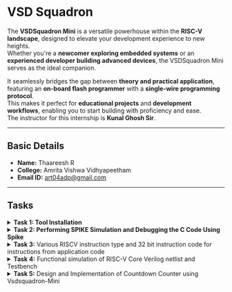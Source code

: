 # VSD Squadron

The **VSDSquadron Mini** is a versatile powerhouse within the **RISC-V landscape**, designed to elevate your development experience to new heights.  
Whether you're a **newcomer exploring embedded systems** or an **experienced developer building advanced devices**, the VSDSquadron Mini serves as the ideal companion.

It seamlessly bridges the gap between **theory and practical application**, featuring an **on-board flash programmer** with a **single-wire programming protocol**.  
This makes it perfect for **educational projects** and **development workflows**, enabling you to start building with proficiency and ease.  
The instructor for this internship is **Kunal Ghosh Sir**.

---

## Basic Details

- **Name:** Thaareesh R  
- **College:** Amrita Vishwa Vidhyapeetham  
- **Email ID:** art04adp@gmail.com  

---

## Tasks

<details>
  <summary><strong>Task 1: Tool Installation</strong></summary>

  <br>

  The objective of **Task 1** is to install all the essential tools required for this internship. These include:

  - Ubuntu on VirtualBox  
  - GNU Toolchain  
  - Running C code for displaying sum 1 to n.

  ### 📸 Screenshot

  ![VSDSquadron Mini](Task1/C%20file.png)

  C file is then converted to RISC-V Binary
  ![VSDSquadron Mini](Task1/C%20to%20Binary%20File.png)
  ![VSDSquadron Mini](Task1/Disassembly%20File.png)
</details>
<details>
  <summary><strong>Task 2: Performing SPIKE Simulation and Debugging the C Code Using Spike</strong></summary>

  <br>

  ### 🧠 What is Spike?

  **Spike** is the official simulator for the **RISC-V Instruction Set Architecture (ISA)**.  
  It provides a virtual environment for executing RISC-V programs, which is extremely useful for testing, debugging, and learning how RISC-V processors work under the hood.

  Developers use Spike to simulate compiled programs, analyze instruction execution, and ensure their software behaves correctly before deploying it to hardware.

  To compile C programs for RISC-V, we use the **GNU Compiler Collection (GCC)** configured for RISC-V targets. Once compiled, the binaries can be run and debugged in Spike.

  ---

  ### 🧪 Running a RISC-V Program in Spike

  After compiling the C file using `riscv64-unknown-elf-gcc`, we run the output binary on Spike using:

  ```bash
  spike pk sum1ton.o
  ```
**APPLICATION**
  <summary><strong>🚀 Application: Simple Counting Program (1 to 5)</strong></summary>

  <br>

  This C program demonstrates a basic count-up logic from **1 to a specified number**.

  ### 🎯 Objective:
  - Initialize a variable with a final count value (e.g., 5)
  - Use a `for` loop to iterate from 1 to the given value
  - Print each count during the loop
  - Exit the program once the count is complete

  ### 💻 C Code:
  ```c
  #include <stdio.h>

  int main() {
      int count = 5;
      for (int i = 1; i <= count; i++) {
          printf("Count %d\n", i);
      }
      return 0;
  }
```
Count 1 to 10
<br>
![Code](task2/cprogram.jpg)
<br>
Output of C code is:
  ![Task](task2/task2.jpg)
<br>
Complication using gcc
  ![Task](task2/task1.jpg)
  <br>
Assembly Language program for the above C code:
  ![Task](task2/task4.jpg)
  <br>
Debugging all the instructions in the Assembly language program using spike
  ![Task](task2/task3.jpg)
</details>
<details>
<summary><b>Task 3:</b> Various RISCV instruction type and 32 bit instruction code for instructions from application code  </summary>   
<br>

RISCV Instruction types
--

There are 6 types of instruction types in RISCV ISA
 1.  R-Type (Register Type)
 2.  I-Type (Immediate Type)
 3.  S-Type (Store Type)
 4.  U-Type (Branch Type)
 5.  B-Type (Upper Immediate Type)
 6.  J-Type (Jump Type)

In the base RV32I ISA, there are four core instruction formats (R/I/S/U), as shown in Base instruction formats. All are a fixed 32 bits in length.


1.R-Type:
--
  This diagram represents the R-Type instruction format in the RISC-V Instruction Set       
    Architecture (ISA). R-Type instructions are typically used for register-to-register operations

1. Opcode (bits 6-0):

   The 7-bit opcode identifies the type of operation and the instruction format. For R-Type instructions, the opcode specifies that the instruction is register-based.

2. rd( bits 11:7):
   This bit is used for designation register where the output of the operation is written.
3. funct3( bits 14:12) :
   This 3 bit is used for differentiate between categories of operations within the same opcode.
   R type operations:
   
| **funct3** | **Operation**                      |
|------------|------------------------------------|
| `000`      | Add / Sub (depends on `funct7`)   |
| `001`      | Shift Left Logical (SLL)          |
| `010`      | Set Less Than (SLT)               |
| `011`      | Set Less Than Unsigned (SLTU)     |
| `100`      | XOR                               |
| `101`      | Shift Right (Logical/Arithmetic; depends on `funct7`) |
| `110`      | OR                                |
| `111`      | AND                               |

4. rs1(bits 19:15) :
 It specifies the first source register for the operation.
5. rs2(bits 24:20) :
 It specifies the second source register for the operation.
6. funct7(bits 31:25) :
 It provides additional differentiation between instructions that use the same opcode and fuct3.

Examples for R Type operation.  

| **funct7**  | **funct3** | **Operation**                        |
|-------------|------------|--------------------------------------|
| `0000000`   | `000`      | Add                                 |
| `0100000`   | `000`      | Sub                                 |
| `0000000`   | `001`      | Shift Left Logical (SLL)            |
| `0000000`   | `010`      | Set Less Than (SLT)                 |
| `0000000`   | `011`      | Set Less Than Unsigned (SLTU)       |
| `0000000`   | `100`      | XOR                                 |
| `0000000`   | `101`      | Shift Right Logical (SRL)           |
| `0100000`   | `101`      | Shift Right Arithmetic (SRA)        |
| `0000000`   | `110`      | OR                                  |
| `0000000`   | `111`      | AND                                 |

2.I-Type :
--

I-Type instructions are used for operations involving immediate values, such as arithmetic with constants, memory access (e.g., loads), and control flow (e.g., jumps).

Breakdown of the Fields:
-
1. opcode( bits 6:0) :
 This 7 bits are used to identify the general operation type 
 
2. rd (bits 11:7) :
 It specifies the Destination register which is used to store the result of operation

3. funct3(bits 14:12) :
 It specifies the operation to perform such as load , immediate arthematic etc.,

4. rs1 (bits 19 :15 ) :
specifies the source register for the operation. For example, it provides the base address for memory instructions or a source operand for arithmetic operations.

5. imm[11:0] ( bits 31:20) :
 This 12-bit immediate value is sign-extended and used directly as part of the operation.
It serves as a constant operand for immediate operations or an offset for memory access.

Common I -Type instructions :
-
| **Instruction** | **opcode** | **funct3** | **Description**                       |
|-----------------|------------|------------|---------------------------------------|
| `addi`          | `0010011`  | `000`      | Add immediate to register (`rd = rs1 + imm`). |
| `slti`          | `0010011`  | `010`      | Set if less than immediate (signed). |
| `andi`          | `0010011`  | `111`      | Bitwise AND with immediate.          |
| `lw`            | `0000011`  | `010`      | Load word from memory.               |
| `lh`            | `0000011`  | `001`      | Load halfword from memory.           |
| `jalr`          | `1100111`  | `000`      | Jump and link register (indirect jump). |

3.S-Type:
-

 S-Type instructions are primarily used for store operations, where data from a register is stored into memory at a specified address.

1. opcode (bits 6:0) :
 It identifies the general operation

2. imm[4:0] (bits 11:7) :
 Lower 5 bits of the 12-bit immediate (offset)

3. funct3 (bits 14:12) :
 specifies the type of store like word, byte,halfword etc.,

4. rs1 (bits 19 :15 ) :
 specifies the first source register for the operation.

5. rs2 (bits 24:20) :
 specifies the source register containing the value to be stored in memory.

6. imm[11:5] (bits 31:25) :
  Upper 7 bits of the 12-bit immediate (offset).

Common S-Type Instructions
-
| **Instruction** | **opcode**  | **funct3** | **Description**                      |
|-----------------|-------------|------------|--------------------------------------|
| `sw`           | `0100011`   | `010`      | Store Word (32-bit).                |
| `sh`           | `0100011`   | `001`      | Store Halfword (16-bit).            |
| `sb`           | `0100011`   | `000`      | Store Byte (8-bit).                 |

4.U-Type :
-
U-Type format is used for instructions like LUI (Load Upper Immediate) and AUIPC (Add Upper Immediate to PC)

1.opcode(bits 6:0) :
 It identifies the general operation

2.rd(bits 11:7) :
 It specifies the Destination register which is used to store the reult of the operation

3.imm[31:12] (bits 31:12) :
 20-bit immediate value (constant) used in the instruction. It is stored in the upper 20 bits of the target register.

Common U-Type Instrutions:
--
| **Instruction** | **Opcode (Bits 6–0)** | **Description**                                         |
|------------------|-----------------------|---------------------------------------------------------|
| `LUI`            | `0110111`            | Load Upper Immediate                                    |
| `AUIPC`          | `0010111`            | Add Upper Immediate to Program Counter (PC)            |


There are further two variants of the instruction formats (B/J) based on the handling of immediates .

5.B-Type:
-

B-Type instructions enable branching (jumping) to another location in the code, determined by the offset in the instruction.These instructions check specific conditions and branch (jump) to a target address if the condition is satisfied. If the condition is not met, the program continues with the next sequential instruction.

1.opcode(bits 6:0) :
 It identifies the general operation
 
2.imm[11] (bit 7) :
 Represents one of the middle bits of the immediate value.
 
3.imm[4:1] (bits 11:8) :
 Contributes the lower bits of the branch offset.
 
4.funct3 (bits 14:12) :
 specifies the branch condition that determines how the values in the source registers (rs1 and rs2) are compared.
 
5.rs1 (bits 19:15) :
 specifies the first source register for comparision
 
6.rs2 (bits 24:20) :
 specifies the second source register for comparision
 
7.imm[10:5] (bits 30:25) :
 Provides part of the branch offset.
These bits are directly concatenated to the rest of the immediate fields to form the full 12-bit offset.
 
8.imm[12] (bit 31) :
 Determines the sign of the branch offset.
If imm[12] is 1, the offset is negative (indicating a backward branch in memory).
If imm[12] is 0, the offset is positive (indicating a forward branch in memory).


funct3 examples in B-Type:

| **Instruction** | **`funct3` Value** | **Condition**                   |
|------------------|---------------------|----------------------------------|
| `BEQ`           | `000`              | Branch if `rs1 == rs2`.         |
| `BNE`           | `001`              | Branch if `rs1 != rs2`.         |
| `BLT`           | `100`              | Branch if `rs1 < rs2` (signed). |
| `BGE`           | `101`              | Branch if `rs1 >= rs2` (signed).|
| `BLTU`          | `110`              | Branch if `rs1 < rs2` (unsigned).|
| `BGEU`          | `111`              | Branch if `rs1 >= rs2` (unsigned).|

6.J-Type:
-
J-Type instructions are used for unconditional jumps ,these are also  used for control flow, such as implementing function calls or jumping to a specific instruction

1.opcode(bits 6:0) :
 identifies the general operation

2.rd (bits 11:7) :
 Holds the return address (PC + 4), allowing the program to return to this location after completing the jump.

3.imm[19:12] (bits 19:12) :
 Bits 19 through 12 of the immediate value.

4.imm[11] (bit 20) :
 Bit 11 of the intermediate Value

5.imm[10:1] (bits 30:21) :
 Bits 10 through 1 of the immediate value.

6.imm[20] (bit 31) :
 The 21st (MSB) bit of the 21-bit immediate (used for sign extension).

Common J-Type instructions:
-

| **Instruction** | **Opcode (Bits 6–0)** | **Registers** | **Description**                           |
|------------------|-----------------------|---------------|-------------------------------------------|
| `JAL`           | `1101111`            | `rd`          | Jump and Link: Save return address and jump to target address |


## 32-bit instructions from application (counterdown clock):

!![Task](Task3/1.png)

1 . addi sp,sp -32
-
I-Type Instruction

imm[11:0] | rs1 | funct3 | rd | opcode

- *opcode* = 0010011

- *funct3* = 000 (addi)

- *rd* = x2 (sp)

- *rs1* = x2 (sp)

- *imm* = -32 (signed 12-bit: 111111111110)

32 - bit representation:

``11111111111000010 |  000  |   00010 |  0010011``

2.lw a5,12(sp)
-
I-Type Instruction

imm[11:0]  | rs1   | funct3 | rd    | opcode

- *imm[11:0]*	000000001100 (12)

- *rs1*	00010 (sp)

- *funct3*	010 (lw)

- *rd*	01111 (a5)

- *opcode*	0000011

32-bit representation:

``00000000110000010 | 010 | 01111 | 0000011``

3.jal ra,10184
-
J-Type (Jump)

imm[20|10:1|11|19:12] | rd | opcode

- *opcode* = 1101111

- *rd* = x1 (ra)

- *imm* = 10184

- *imm[20]* = 0

- *imm[10:1]* = 1111101000

- *imm[11]* = 1

- *imm[19:12]* = 1100

32-bit representation:

``000000110011001001 | 00001 | 1101111``

4.ld a5,88(a0)
-
I-Type (Load, RV64I)

imm[11:0] | rs1 | funct3 | rd | opcode

- *opcode* = 0000011

- *funct3* = 011 (ld)

- *rd* = x15 (a5)

- *rs1* = x10 (a0)

- *imm* = 88 (000000010110)

32 - bit representation:

``00000001011001010 |011 |   01111 |   0000011``

5.jalr a5
-
I-Type (Jump Register)

imm[11:0] | rs1 | funct3 | rd | opcode

- *opcode* = 1100111

- *funct3* = 000 (jalr)

- *rd* = x15 (a5)

- *rs1* = x15 (a5)

- *imm* = 0

32 - bit-representation:

``00000000000001111 | 000  |   01111  | 1100111``

6.srai s2,s2,0x3
-
I-Type Instruction

imm[11:0] | rs1 | funct3 | rd | opcode

- *imm[11:5]*	0100000

- *imm[4:0]*	00011 (shift amount = 3)

- *rs1*	10010 (s2)

- *funct3*	101 (srai)

- *rd*	10010 (s2)

- *opcode*	0010011

32 - bit representation:

``01000000001110010 | 101 | 10010 | 0010011``

7.bne s2, s1, 10330
-
B-Type (Conditional Branch)

imm[12|10:5] | rs2 | rs1 | funct3 | imm[4:1|11] | opcode

- *opcode* = 1100011


- *funct3* = 001 (bne)

- *rs1* = x18 (s2)

- *rs2* = x9 (s1)

- *imm* = 10330, split as:

- *imm[12]* = 1

- *imm[10:5]* = 100011

- *imm[4:1]* = 0101

- *imm[11]* = 0

32 - bit representation:

``1| 100011   |   01001  |10010 |  001  |  0101| 0  | 1100011``

8.auipc a5, 0xfffff0
---------
U-Type (Upper Immediate)

imm[31:12] | rd | opcode

- *opcode* = 0010111

- *rd* = x15 (a5)

- *imm* = 0xfffff0 (11111111111100000)

32 - bit representation:

``11111111111100000 | 01111 | 0010111``

9.beqz a5, 100c8 <register_fini+0x18>
-
beqz is a pseudo-instruction for beq a5, x0, offset.
It checks if a5 is equal to 0 (x0) and branches to the offset 100c8.

- *imm[12]*	1

- *imm[10:5]*	000110

- *rs2*	00000

- *rs1*	01111

- *funct3*	000

- *imm[4:1]*	1010

- *imm[11]*	1

- *opcode*	1100011

32-bit representation:

``10001000000011110 | 000 | 01010 | 1100011``

10.li a0, 0
-
I-Type Instruction

- *imm[11:0]*	000000000000 (0)

- *rs1*	00000 (zero)

- *funct3*	000 (addi)

- *rd*	01010 (a0)

- *opcode*	0010011

32-bit representation:

``00000000000000000 | 000 | 01010 | 0010011``

11.bnez s1, 102a0
-
B-Type Instruction

- *imm[12]*	0

- *imm[10:5]*	100010

- *rs2*	00000 (zero)

- *rs1*	01001 (s1)

- *funct3*	001 (bne)

- *imm[4:1]*	0001

- *imm[11]*	1

- *opcode*	1100011

32 - bit representation:

``00001000101010001 | 001 | 00101 | 1100011``

12.sd a6, 80(sp)
-
S-Type Instruction

- *imm[11:5]*	0000001

- *rs2*	00110 (a6)

- *rs1*	00001 (sp)

- *funct3*	011 (sd)

- *imm[4:0]*	01000

- *opcode*	0100011

32- bit representation:

``00000010011000001 | 011 | 00001 | 0100011``

13.lui a3, 0xffff
-
U-Type Instruction

*imm[31:12]*	111111111111

- *rd*	00011 (a3)

- *opcode*	0110111

32- bit representation:

``111111111111 | 00011 | 0110111``

14.or a2, a4, -4(a4)
-
R-Type Instruction

- *rs2*	00100 (a4)

- *rs1*	00100 (a4)

- *funct3*	000 (or)

- *rd*	00010 (a2)

- *funct7*	0000000

- *opcode*	0110011

32- bit representation:

``000000000100 | 00100 | 000 | 00010 | 0110011 ``

15.lbu a2,-4(a4)
-
I-Type  Instruction:

- *imm[11:0]*	111111111100

- *rs1*	01000 (a4)

- *funct3*	100 (lbu)

- *rd*	00010 (a2)

- *opcode*	0000011

32- bit reprsentation:

``111111111100 | 01000 | 100 | 00010 | 0000011``

</details>
<details>
<summary><b>Task 4:</b> Functional simulation of RISC-V Core Verilog netlist and Testbench </summary>   
<br>

In this task, we will perform functional simulation of RISC-V instructions modeled as a Verilog netlist and observe the output waveforms using GTKWave.

We will use iverilog and Gtkwave tools

How it works?
-
You write Verilog code and run simulations using Icarus Verilog. The simulator generates a Value Change Dump (VCD) or other waveform file formats.
These waveform files are then loaded into GTKWave for graphical analysis of the signal behavior, helping you verify your design's functionality and timing.

Installing iverilog using command ``sudo apt install iverilog gtkwave``

![Task](Task4/1.png)

Steps to perform functional simulation of RISC-V:
-
1.create a new directory using your name as ``mkdir harshith1``.

2.create two files using command ``touch`` and give them names as ``harshith1_rv32i.v``and ``harshith1_rv32i_tb.v``.These are used for verilog and testbench files respectively.

As part of this internship, we are not writing the Verilog code ourselves instead, we are cloning the Verilog and testbench code from a reference GitHub repository.

Refernce Github Repository: [iiitb_rv32i](https://github.com/vinayrayapati/rv32i/tree/main)

3.using leafpad copy the verilog and testbench code in respective files in the directory

4.Simulate the Verilog code using

``iverilog -o harshith1_rv32i harshith1_rv32i.v harshith_rv32i_tb.v`` 

it will create iiitb_rv32i.vcd file which is used for gtkwave.


5.Open the gtkwave using command ``gtkwave iiitb_rv32i.vcd``

![Task](Task4/2.png)

The given Verilog file contains instructions that are hard-coded, meaning the designer has used custom bit patterns for each instruction instead of following the standard RISC-V specification for bit encoding.

| **Operation**      | **Description**                                       | **Standard RISC-V ISA** | **Hard-Coded ISA** |
|---------------------|-------------------------------------------------------|-------------------------|---------------------|
| **ADD R6, R2, R1**  | Adds the values in R2 and R1, stores result in R6     | `32'h00110333`         | `32'h02208300`      |
| **SUB R7, R1, R2**  | Subtracts the value in R2 from R1, stores result in R7| `32'h402083b3`         | `32'h02209380`      |
| **AND R8, R1, R3**  | Performs bitwise AND between R1 and R3, stores in R8  | `32'h0030f433`         | `32'h0230a400`      |
| **OR R9, R2, R5**   | Performs bitwise OR between R2 and R5, stores in R9   | `32'h005164b3`         | `32'h02513480`      |
| **XOR R10, R1, R4** | Performs bitwise XOR between R1 and R4, stores in R10 | `32'h0040c533`         | `32'h0240c500`      |
| **SLT R1, R2, R4**  | Sets R1 to 1 if R2 < R4, else sets to 0               | `32'h0045a0b3`         | `32'h02415580`      |
| **ADDI R12, R4, 5** | Adds immediate value 5 to R4, stores result in R12    | `32'h004120b3`         | `32'h00520600`      |
| **BEQ R0, R0, 15**  | Branches to offset 15 if R0 equals R0                 | `32'h00000f63`         | `32'h00f00002`      |
| **SW R3, R1, 2**    | Stores word from R3 to memory address (R1 + 2)        | `32'h0030a123`         | `32'h00209181`      |
| **LW R13, R1, 2**   | Loads word from memory address (R1 + 2) into R13      | `32'h0020a683`         | `32'h00208681`      |
| **SRL R16, R14, R2**| Shifts R14 right by the value in R2, stores in R16    | `32'h0030a123`         | `32'h00271803`      |
| **SLL R15, R1, R2** | Shifts R1 left by the value in R2, stores in R15      | `32'h002097b3`         | `32'h00208783`      |

1. **Standard RISC-V ISA**: Instructions follow the official RISC-V specification for 32-bit instruction encoding.
2. **Hard-Coded ISA**: Instructions deviate from the RISC-V standard and follow a custom encoding defined by the designer.
3. To ensure correct simulation, you must use the hard-coded instruction encodings when working with the provided Verilog netlist and testbench.

Veifying instructions using Gtkwave :
-
1.``ADD R6, R2, R1``

![Task](Task4/3.png)

2.``SUB R7, R1, R2``

![Task](Task4/4.png)

3.``AND R8, R1, R3``

![Task](Task4/5.png)

4.``OR R9, R2, R5``

![Task](Task4/6.png)

5.``XOR R10, R1, R4``
![Task](Task4/7.png)

6.``SW R3, R1, 2``

value in register R3 is stored into memory at an address calculated as the sum of the base address in register R1 and the offset 2.
offset 2 is added to the base address from R1 to compute the target memory address (visible in the EX_MEM_ALU_OUT signal).

7.``SRL r16, r11, r2``

Perform a logical right shift on the value in r11 by the number of bits specified in r2, and store the result in r16.

8.``BEQ R0, R0, 15``

This instruction compares the values in registers R0 and R0.
If the values are equal, the program counter (PC) is updated to branch to a target address determined by the offset

Target Address=Current PC+Offset

Output:

The result (R15) is observed as 0x00000019 in EX_MEM_ALUOUT.

</details>

<details>
<summary><b>Task 5:</b> Design and Implementation of Countdown Counter using Vsdsquadron-Mini </summary>   
<br>

Overview
--
Countdown counter application is designed for an embedded system using a 4x4 matrix keypad and an I2C-based LCD display. It allows users to set a countdown timer in seconds, display the time remaining on the LCD.

Users can input a countdown time (up to 4 digits, in seconds) using the numeric keys (0-9) on the keypad. After entering the desired countdown time, the user presses the` #` key to start the countdown.The LCD shows the time remaining in seconds, which updates every second during the countdown.Users can press the `*` key to reset the timer back to zero. The LCD will display a "Time reset" message.
When the countdown reaches zero, the LCD displays "Time's Up!" to indicate that the timer has finished.After the countdown finishes, users can enter a new time for another countdown cycle. The system continuously waits for input.

Components requried for Application:
-
1.VSDSquadron Mini

2.4x4 Matrix keypad

3.I2c Lcd display

4.Jumper Wires

5.VS Code 

6.PlatformIO IDE

Hardware connections:
--
## **Matrix Keypad Connections**

| **Keypad Wire** | **Function** | **VSD Squadron Mini Pin** | **Description**       |
|------------------|--------------|---------------------------|-----------------------|
| Wire 8          | Row 1        | PD7                       | Connects to GPIO PD7  |
| Wire 7          | Row 2        | PD2                       | Connects to GPIO PD2  |
| Wire 6          | Row 3        | PD3                       | Connects to GPIO PD3  |
| Wire 5          | Row 4        | PD4                       | Connects to GPIO PD4  |
| Wire 4          | Column 1     | PC4                       | Connects to GPIO PC4  |
| Wire 3          | Column 2     | PC5                       | Connects to GPIO PC5  |
| Wire 2          | Column 3     | PC6                       | Connects to GPIO PC6  |
| Wire 1          | Column 4     | PC7                       | Connects to GPIO PC7  |

---

## **I2C LCD Display Connections**

| **Pin** | **Function**  | **VSD Squadron Mini Pin** | **Description**        |
|---------|---------------|----------------------------|------------------------|
| GND (1) | Ground        | GND                       | Ground connection      |
| VCC (2) | Power         | 5V                        | Power supply (5V)      |
| SDA (3) | I2C Data Line | PC1                       | Connects to GPIO PC1   |
| SCL (4) | I2C Clock Line| PC2                       | Connects to GPIO PC2   |

Circuit Diagram:
--

![Task](Task5/1.png)



Implemtation of Countdown Counter using Vsdsquadron-Mini , I2c Lcd display and Keypad    
-

Application overview :
-
-  keypad allows the user to input a 4-digit number for the countdown timer.
-  When the user presses the # key, the 4-digit input is converted into a countdown value (in seconds), and the timer starts counting down , the remaining time is displayed on the LCD.
-  User can press the * key at any time to restart the application, clearing the display and prompting the user to enter a new 4-digit countdown value.
-  I2C protocol is used to control the LCD, allowing for clear and dynamic updates during the countdown process.

Code:
-
<details>
<summary><b> code </summary>   
<br>
 
```
#include <ch32v00x.h>
#include <ch32v00x_gpio.h>
#include <stdio.h>  // For sprintf

// Define Keypad pins
#define R1 GPIO_Pin_5 // PD7
#define R2 GPIO_Pin_2 // PD2
#define R3 GPIO_Pin_3 // PD3
#define R4 GPIO_Pin_4 // PD4
#define C1 GPIO_Pin_4 // PC4
#define C2 GPIO_Pin_5 // PC5
#define C3 GPIO_Pin_6 // PC6
#define C4 GPIO_Pin_7 // PC7

// Onboard LED pin (PD6)
#define LED_PIN GPIO_Pin_6

// Define the SDA and SCL Pins for I2C Communication
#define SDA_PIN GPIO_Pin_1
#define SCL_PIN GPIO_Pin_2

// LCD I2C Address
#define LCD_Address 0x27

// Function Prototypes
void GPIO_INIT(void);
char keypad_get_key(void);
void delay_ms(uint32_t ms);
void i2c_start(void);
void i2c_stop(void);
void i2c_write(unsigned char data);
void i2c_ACK(void);
void lcd_send_cmd(unsigned char cmd);
void lcd_send_data(unsigned char data);
void lcd_send_string(const char *str);
void lcd_init(void);
void restart_application(void);

// GPIO Initialization for Keypad and LCD
void GPIO_INIT(void) {
    GPIO_InitTypeDef GPIO_InitStructure;

    // Enable clocks for GPIO ports C and D
    RCC_APB2PeriphClockCmd(RCC_APB2Periph_GPIOC | RCC_APB2Periph_GPIOD, ENABLE);

    // Initialize rows (R1-R4 on PD) as output
    GPIO_InitStructure.GPIO_Pin = R1 | R2 | R3 | R4;
    GPIO_InitStructure.GPIO_Mode = GPIO_Mode_Out_PP;
    GPIO_InitStructure.GPIO_Speed = GPIO_Speed_50MHz;
    GPIO_Init(GPIOD, &GPIO_InitStructure);

    // Initialize columns (C1-C4 on PC) as input pull-up
    GPIO_InitStructure.GPIO_Pin = C1 | C2 | C3 | C4;
    GPIO_InitStructure.GPIO_Mode = GPIO_Mode_IPU;
    GPIO_Init(GPIOC, &GPIO_InitStructure);

    // Initialize LED pin (PD6) as output push-pull
    GPIO_InitStructure.GPIO_Pin = LED_PIN;
    GPIO_InitStructure.GPIO_Mode = GPIO_Mode_Out_PP;
    GPIO_InitStructure.GPIO_Speed = GPIO_Speed_50MHz;
    GPIO_Init(GPIOD, &GPIO_InitStructure);

    // Initialize I2C Pins
    RCC_APB2PeriphClockCmd(RCC_APB2Periph_GPIOC, ENABLE);
    GPIO_InitStructure.GPIO_Pin = SDA_PIN | SCL_PIN;
    GPIO_InitStructure.GPIO_Mode = GPIO_Mode_Out_OD;
    GPIO_InitStructure.GPIO_Speed = GPIO_Speed_50MHz;
    GPIO_Init(GPIOC, &GPIO_InitStructure);

    // Initialize LCD
    lcd_init();
}

// Delay Function
void delay_ms(uint32_t ms) {
    while (ms--) {
        for (uint32_t i = 0; i < 4000; i++) {
            __NOP(); // No operation, just a delay
        }
    }
}

// Keypad scan function
char keypad_get_key(void) {
    const char keys[4][4] = {
        {'1', '2', '3', 'A'},
        {'4', '5', '6', 'B'},
        {'7', '8', '9', 'C'},
        {'*', '0', '#', 'D'}
    };

    // Row pins array
    GPIO_TypeDef* row_ports[] = {GPIOD, GPIOD, GPIOD, GPIOD};
    uint16_t rows[] = {R1, R2, R3, R4};

    // Column pins array
    GPIO_TypeDef* col_ports[] = {GPIOC, GPIOC, GPIOC, GPIOC};
    uint16_t cols[] = {C1, C2, C3, C4};

    // Scan rows
    for (int row = 0; row < 4; row++) {
        // Set all rows high
        for (int r = 0; r < 4; r++) {
            GPIO_WriteBit(row_ports[r], rows[r], Bit_SET);
        }

        // Pull current row low
        GPIO_WriteBit(row_ports[row], rows[row], Bit_RESET);

        // Check each column
        for (int col = 0; col < 4; col++) {
            if (GPIO_ReadInputDataBit(col_ports[col], cols[col]) == RESET) {
                return keys[row][col]; // Return pressed key
            }
        }
    }
    return '\0'; // No key pressed
}

// I2C Start Condition
void i2c_start(void) {
    GPIO_SetBits(GPIOC, SDA_PIN);
    GPIO_SetBits(GPIOC, SCL_PIN);
    delay_ms(1);
    GPIO_ResetBits(GPIOC, SDA_PIN);
    delay_ms(1);
    GPIO_ResetBits(GPIOC, SCL_PIN);
    delay_ms(1);
}

// I2C Stop Condition
void i2c_stop(void) {
    GPIO_ResetBits(GPIOC, SDA_PIN);
    delay_ms(1);
    GPIO_SetBits(GPIOC, SCL_PIN);
    delay_ms(1);
    GPIO_SetBits(GPIOC, SDA_PIN);
    delay_ms(1);
}

// I2C Write Byte
void i2c_write(unsigned char data) {
    for (int i = 0; i < 8; i++) {
        if (data & 0x80) {
            GPIO_SetBits(GPIOC, SDA_PIN);
        } else {
            GPIO_ResetBits(GPIOC, SDA_PIN);
        }
        delay_ms(1);
        GPIO_SetBits(GPIOC, SCL_PIN);
        delay_ms(1);
        GPIO_ResetBits(GPIOC, SCL_PIN);
        data <<= 1;
    }
    // Release SDA for ACK
    GPIO_SetBits(GPIOC, SDA_PIN);
    delay_ms(1);
    GPIO_SetBits(GPIOC, SCL_PIN);
    delay_ms(1);
    GPIO_ResetBits(GPIOC, SCL_PIN);
    delay_ms(1);
}

// LCD Initialization
void lcd_init(void) {
    lcd_send_cmd(0x02); // Initialize in 4-bit mode
    lcd_send_cmd(0x28); // Function set: 4-bit, 2 lines, 5x7 font
    lcd_send_cmd(0x0C); // Display ON, Cursor OFF
    lcd_send_cmd(0x06); // Entry mode set: Increment cursor
    lcd_send_cmd(0x01); // Clear display
    delay_ms(20);       // Wait for the clear command
}

// Send Command to LCD
void lcd_send_cmd(unsigned char cmd) {
    unsigned char cmd_u = (cmd & 0xF0);
    unsigned char cmd_l = ((cmd << 4) & 0xF0);

    i2c_start();
    i2c_write(LCD_Address << 1);
    i2c_write(cmd_u | 0x0C); // Enable, RS = 0
    i2c_write(cmd_u | 0x08); // Disable, RS = 0
    i2c_write(cmd_l | 0x0C); // Enable, RS = 0
    i2c_write(cmd_l | 0x08); // Disable, RS = 0
    i2c_stop();
    delay_ms(2);
}

// Send Data to LCD
void lcd_send_data(unsigned char data) {
    unsigned char data_u = (data & 0xF0);
    unsigned char data_l = ((data << 4) & 0xF0);

    i2c_start();
    i2c_write(LCD_Address << 1);
    i2c_write(data_u | 0x0D); // Enable, RS = 1
    i2c_write(data_u | 0x09); // Disable, RS = 1
    i2c_write(data_l | 0x0D); // Enable, RS = 1
    i2c_write(data_l | 0x09); // Disable, RS = 1
    i2c_stop();
    delay_ms(2);
}

// Send String to LCD
void lcd_send_string(const char *str) {
    while (*str) {
        lcd_send_data(*str++);
    }
}

// Restart Application
void restart_application(void) {
    // Reinitialize all GPIOs and LCD
    GPIO_INIT();

    // Clear the digits array
    char digits[4] = {' ', ' ', ' ', ' '};

    lcd_send_cmd(0x80); // Move cursor to first row, first column
    lcd_send_string("Start Timer!");
    delay_ms(2000);  // Display for 2 seconds

    lcd_send_cmd(0x80); // Move cursor to first row, first column
    lcd_send_string("Enter 4 Digits:");
}

// Main Function
int main(void) {
    GPIO_INIT();

    lcd_send_cmd(0x80); // Move cursor to first row, first column
    lcd_send_string("Start Timer!");

    delay_ms(2000);  // Display for 2 seconds

    lcd_send_cmd(0x80); // Move cursor to first row, first column
    lcd_send_string("Enter 4 Digits:");

    char digits[4] = {' ', ' ', ' ', ' '};  // Array to store the last 4 digits
    int digit_count = 0;

    while (1) {
        char key = keypad_get_key();

        // If any key is pressed
        if (key != '\0') {
            // If # is pressed, convert the digits to integer and count down
            if (key == '#') {
                // Convert the digits array to an integer
                int num = (digits[0] - '0') * 1000 + (digits[1] - '0') * 100 + 
                          (digits[2] - '0') * 10 + (digits[3] - '0');

                // Countdown from the number to 0
                for (int i = num; i >= 0; i--) {
                    if (i == 0) {
                        lcd_send_cmd(0xC0); // Move cursor to second row
                        lcd_send_string("Time left: 0 sec");
                        delay_ms(500);  // Wait before updating the LCD
                        lcd_send_cmd(0x01); // Clear display
                        lcd_send_cmd(0x80); // Move cursor to top row
                        lcd_send_string("Time's Up!");
                        delay_ms(2000);  // Display "Time's Up!" for 2 seconds
                        // Clear display
                        lcd_send_cmd(0x01); // Clear display
                        // Show restart message
                        lcd_send_cmd(0x80); // Move cursor to top row
                        lcd_send_string("* to restart");
                        break;
                    } else {
                        char buffer[16];
                        sprintf(buffer, "Time left:%d sec", i); // Format countdown as "Time left: <value> sec"
                        lcd_send_cmd(0xC0); // Move cursor to second row
                        lcd_send_string(buffer);
                        delay_ms(500);  // Wait before updating the LCD
                        lcd_send_cmd(0x01); // Clear display
                    }
                }
            } else {
                // Shift the digits to the left and add the new key
                for (int i = 0; i < 3; i++) {
                    digits[i] = digits[i + 1];
                }
                digits[3] = key;

                // Display the digits on the LCD
                lcd_send_cmd(0xC0); // Move cursor to second row
                lcd_send_data(digits[0]);
                lcd_send_data(digits[1]);
                lcd_send_data(digits[2]);
                lcd_send_data(digits[3]);

                delay_ms(200);  // Small delay to avoid bouncing
            }
        }

        // Check for "*" to restart
        if (key == '*') {
            restart_application();
        }
    }
}
```
</details>
